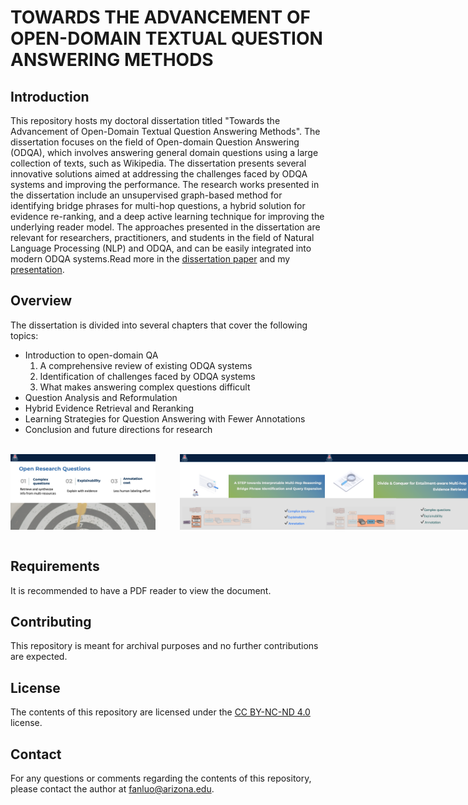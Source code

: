 # TOWARDS THE ADVANCEMENT OF OPEN-DOMAIN TEXTUAL QUESTION ANSWERING METHODS

## Introduction
This repository hosts my doctoral dissertation titled "Towards the Advancement of Open-Domain Textual Question Answering Methods". The dissertation focuses on the field of Open-domain Question Answering (ODQA), which involves answering general domain questions using a large collection of texts, such as Wikipedia. The dissertation presents several innovative solutions aimed at addressing the challenges faced by ODQA systems and improving the performance. The research works presented in the dissertation include an unsupervised graph-based method for identifying bridge phrases for multi-hop questions, a hybrid solution for evidence re-ranking, and a deep active learning technique for improving the underlying reader model. The approaches presented in the dissertation are relevant for researchers, practitioners, and students in the field of Natural Language Processing (NLP) and ODQA, and can be easily integrated into modern ODQA systems.Read more in the [dissertation paper](https://repository.arizona.edu/bitstream/handle/10150/667278/azu_etd_20139_sip1_m.pdf) and my [presentation](https://fan-luo.github.io/Presentation/TOWARDS%20THE%20ADVANCEMENT%20OF%20OPEN-DOMAINTEXTUAL%20QUESTION%20ANSWERING%20METHODS.html).




## Overview
The dissertation is divided into several chapters that cover the following topics:

- Introduction to open-domain QA
  1. A comprehensive review of existing ODQA systems
  2. Identification of challenges faced by ODQA systems
  3. What makes answering complex questions difficult 
- Question Analysis and Reformulation  
- Hybrid Evidence Retrieval and Reranking 
- Learning Strategies for Question Answering with Fewer Annotations 
- Conclusion and future directions for research

 
<br>
<div style="display: flex; justify-content: space-between;">
 <img src="ODQA_Challenges.png" width="46%" />
 &nbsp;&nbsp;&nbsp;&nbsp;&nbsp;&nbsp;&nbsp;&nbsp;&nbsp;&nbsp;
<img src="Paper1.png" width="46%" />
<br>
<img src="Paper2.png" width="46%" />
&nbsp;&nbsp;&nbsp;&nbsp;&nbsp;&nbsp;&nbsp;&nbsp;&nbsp;&nbsp;
<img src="Paper3.png" width="46%" style="float: right;" />
</div>
<br>

## Requirements
It is recommended to have a PDF reader to view the document.

## Contributing
This repository is meant for archival purposes and no further contributions are expected.

## License
The contents of this repository are licensed under the [CC BY-NC-ND 4.0](https://creativecommons.org/licenses/by-nc-nd/4.0/) license.

## Contact
For any questions or comments regarding the contents of this repository, please contact the author at fanluo@arizona.edu.

